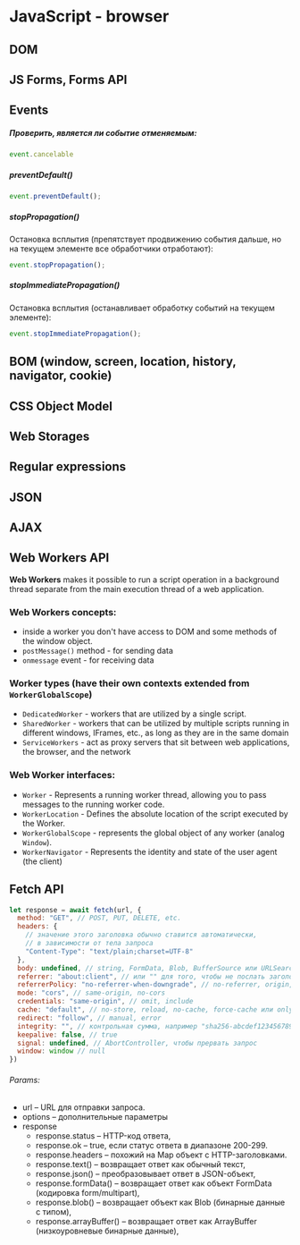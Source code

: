 # **JavaScript - browser**

## DOM

## JS Forms, Forms API

## Events

##### Проверить, является ли событие отменяемым:
```javascript
event.cancelable
```

##### preventDefault()
```javascript
event.preventDefault();
```
##### stopPropagation()
Остановка всплытия (препятствует продвижению события дальше, но на текущем элементе все обработчики отработают):
```javascript
event.stopPropagation();
```

##### stopImmediatePropagation() 
Остановка всплытия (останавливает обработку событий на текущем элементе):
```javascript
event.stopImmediatePropagation();
```

## BOM (window, screen, location, history, navigator, cookie)
## CSS Object Model
## Web Storages
## Regular expressions
## JSON
## AJAX

## Web Workers API
**Web Workers** makes it possible to run a script operation in a background thread separate 
from the main execution thread of a web application.

### Web Workers concepts:
- inside a worker you don't have access to DOM and some methods of the window object.
- `postMessage()` method - for sending data
- `onmessage` event - for receiving data

### Worker types (have their own contexts extended from `WorkerGlobalScope`)
- `DedicatedWorker` - workers that are utilized by a single script.
- `SharedWorker` - workers that can be utilized by multiple scripts running in different windows, IFrames, etc., as long as they are in the same domain
- `ServiceWorkers` - act as proxy servers that sit between web applications, the browser, and the network

### Web Worker interfaces:
- `Worker` - Represents a running worker thread, allowing you to pass messages to the running worker code.
- `WorkerLocation` - Defines the absolute location of the script executed by the Worker.
- `WorkerGlobalScope` - represents the global object of any worker (analog `Window`).
- `WorkerNavigator` - Represents the identity and state of the user agent (the client)


## Fetch API

```javascript
let response = await fetch(url, {
  method: "GET", // POST, PUT, DELETE, etc.
  headers: {
    // значение этого заголовка обычно ставится автоматически,
    // в зависимости от тела запроса
    "Content-Type": "text/plain;charset=UTF-8"
  },
  body: undefined, // string, FormData, Blob, BufferSource или URLSearchParams
  referrer: "about:client", // или "" для того, чтобы не послать заголовок Referer, или URL с текущего источника
  referrerPolicy: "no-referrer-when-downgrade", // no-referrer, origin, same-origin...
  mode: "cors", // same-origin, no-cors
  credentials: "same-origin", // omit, include
  cache: "default", // no-store, reload, no-cache, force-cache или only-if-cached
  redirect: "follow", // manual, error
  integrity: "", // контрольная сумма, например "sha256-abcdef1234567890"
  keepalive: false, // true
  signal: undefined, // AbortController, чтобы прервать запрос
  window: window // null
})
```
###### Params:
- url – URL для отправки запроса.
- options – дополнительные параметры
- response
  - response.status – HTTP-код ответа,
  - response.ok – true, если статус ответа в диапазоне 200-299.
  - response.headers – похожий на Map объект с HTTP-заголовками.
  - response.text() – возвращает ответ как обычный текст,
  - response.json() – преобразовывает ответ в JSON-объект,
  - response.formData() – возвращает ответ как объект FormData (кодировка form/multipart),
  - response.blob() – возвращает объект как Blob (бинарные данные с типом),
  - response.arrayBuffer() – возвращает ответ как ArrayBuffer (низкоуровневые бинарные данные),





